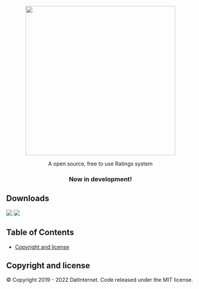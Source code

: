 <br><br>
<p align="center">
  <a href="https://example.com">
    <img src="https://media.datinternet.nl/openratings-temp-new/branding/logo.svg" width="400">
  </a>
</p>

<p align="center">
  A open source, free to use Ratings system 
</p>
  <h3 align="center">Now in development!</h3>
</p>

## Downloads

<p align="left">
  <a href="https://example.com"><img src="https://img.shields.io/badge/Adobe%20After%20Effects-9999FF.svg?style=for-the-badge&logo=Adobe%20After%20Effects&logoColor=white"></a>
  <a href="https://example.com"><img src="https://img.shields.io/badge/Adobe%20Premiere%20Pro-9999FF.svg?style=for-the-badge&logo=Adobe%20Premiere%20Pro&logoColor=white"></a>
</p>




## Table of Contents
- [Copyright and license](#copyright-and-license)


## Copyright and license

© Copyright 2019 - 2022 DatInternet. Code released under the MIT license.
